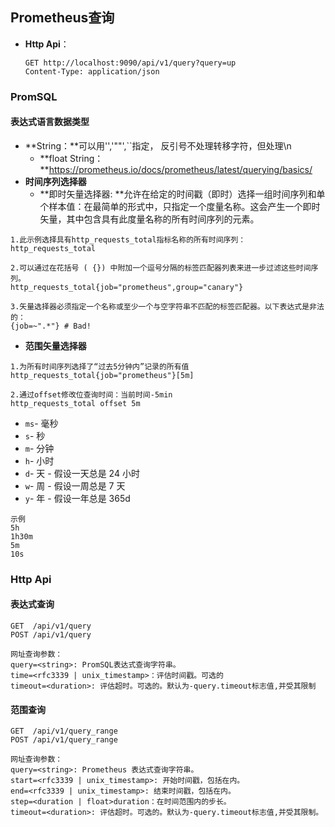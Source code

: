 ## Prometheus查询

* **Http Api**：

  ```
  GET http://localhost:9090/api/v1/query?query=up
  Content-Type: application/json
  ```

### PromSQL

#### 表达式语言数据类型

* **String：**可以用'','""',``指定， 反引号不处理转移字符，但处理\n
  * **float String：**https://prometheus.io/docs/prometheus/latest/querying/basics/
* **时间序列选择器**
  * **即时矢量选择器: **允许在给定的时间戳（即时）选择一组时间序列和单个样本值：在最简单的形式中，只指定一个度量名称。这会产生一个即时矢量，其中包含具有此度量名称的所有时间序列的元素。

```
1.此示例选择具有http_requests_total指标名称的所有时间序列：
http_requests_total

2.可以通过在花括号 ( {}) 中附加一个逗号分隔的标签匹配器列表来进一步过滤这些时间序列。
http_requests_total{job="prometheus",group="canary"}

3.矢量选择器必须指定一个名称或至少一个与空字符串不匹配的标签匹配器。以下表达式是非法的：
{job=~".*"} # Bad!
```

* **范围矢量选择器**

```
1.为所有时间序列选择了“过去5分钟内”记录的所有值
http_requests_total{job="prometheus"}[5m]

2.通过offset修改位查询时间：当前时间-5min
http_requests_total offset 5m

```

- `ms`- 毫秒
- `s`- 秒
- `m`- 分钟
- `h`- 小时
- `d`- 天 - 假设一天总是 24 小时
- `w`- 周 - 假设一周总是 7 天
- `y`- 年 - 假设一年总是 365d

```
示例
5h
1h30m
5m
10s
```



### Http Api

#### 表达式查询

```
GET  /api/v1/query
POST /api/v1/query

网址查询参数：
query=<string>: PromSQL表达式查询字符串。
time=<rfc3339 | unix_timestamp>：评估时间戳。可选的
timeout=<duration>: 评估超时。可选的。默认为-query.timeout标志值,并受其限制
```

#### 范围查询

```
GET  /api/v1/query_range
POST /api/v1/query_range

网址查询参数：
query=<string>: Prometheus 表达式查询字符串。
start=<rfc3339 | unix_timestamp>: 开始时间戳，包括在内。
end=<rfc3339 | unix_timestamp>: 结束时间戳，包括在内。
step=<duration | float>duration：在时间范围内的步长。
timeout=<duration>: 评估超时。可选的。默认为-query.timeout标志值,并受其限制。
```







